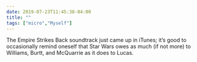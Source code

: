 ```yaml
---
date: 2019-07-23T11:45:38-04:00
title: ""
tags: ["micro","Myself"]
---
```

The Empire Strikes Back soundtrack just came up in iTunes; it’s good to occasionally remind oneself that Star Wars owes as much (if not more) to Williams, Burtt, and McQuarrie as it does to Lucas.
